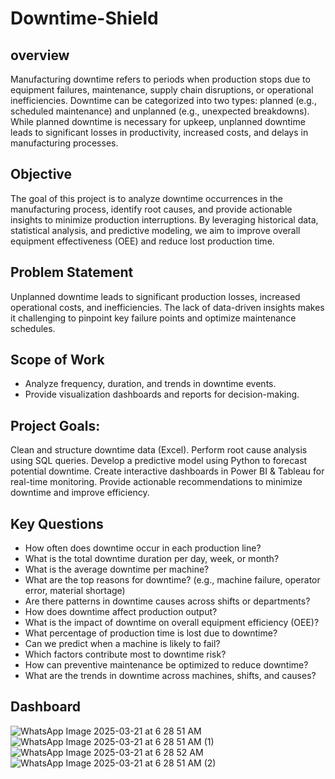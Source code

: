 # Downtime-Shield
## overview 
Manufacturing downtime refers to periods when production stops due to equipment failures, maintenance, supply chain disruptions, or operational inefficiencies. Downtime can be categorized into two types: planned (e.g., scheduled maintenance) and unplanned (e.g., unexpected breakdowns). While planned downtime is necessary for upkeep, unplanned downtime leads to significant losses in productivity, increased costs, and delays in manufacturing processes.
## Objective
The goal of this project is to analyze downtime occurrences in the manufacturing process, identify root causes, and provide actionable insights to minimize production interruptions. By leveraging historical data, statistical analysis, and predictive modeling, we aim to improve overall equipment effectiveness (OEE) and reduce lost production time.
## Problem Statement
Unplanned downtime leads to significant production losses, increased operational costs, and inefficiencies. The lack of data-driven insights makes it challenging to pinpoint key failure points and optimize maintenance schedules.
## Scope of Work
-	Analyze frequency, duration, and trends in downtime events.
-	Provide visualization dashboards and reports for decision-making.
## Project Goals:
Clean and structure downtime data (Excel).
Perform root cause analysis using SQL queries.
Develop a predictive model using Python to forecast potential downtime.
Create interactive dashboards in Power BI & Tableau for real-time monitoring.
Provide actionable recommendations to minimize downtime and improve efficiency.
## Key Questions 
- How often does downtime occur in each production line?
- What is the total downtime duration per day, week, or month?
- What is the average downtime per machine?
- What are the top reasons for downtime? (e.g., machine failure, operator error, material shortage)
- Are there patterns in downtime causes across shifts or departments?
- How does downtime affect production output?
- What is the impact of downtime on overall equipment efficiency (OEE)?
- What percentage of production time is lost due to downtime?
- Can we predict when a machine is likely to fail?
- Which factors contribute most to downtime risk?
- How can preventive maintenance be optimized to reduce downtime?
- What are the trends in downtime across machines, shifts, and causes?
## Dashboard
![WhatsApp Image 2025-03-21 at 6 28 51 AM](https://github.com/user-attachments/assets/f05743bc-7a3d-46e6-a175-4371d3afa0cf)
![WhatsApp Image 2025-03-21 at 6 28 51 AM (1)](https://github.com/user-attachments/assets/6fc7437c-183c-46b9-b307-e830993ca22f)
![WhatsApp Image 2025-03-21 at 6 28 52 AM](https://github.com/user-attachments/assets/cf569827-ec3c-47e4-80a5-f9bbba735594)
![WhatsApp Image 2025-03-21 at 6 28 51 AM (2)](https://github.com/user-attachments/assets/3fee17aa-d559-4e40-a3d8-f5503ee0b872)






